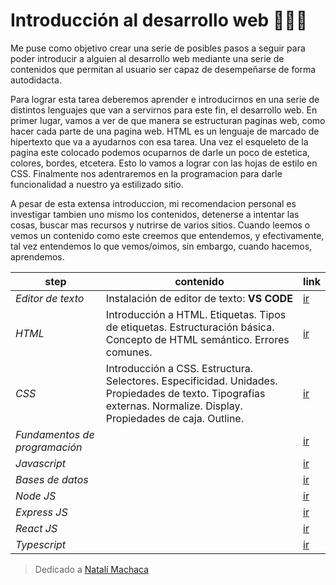 # Introducción al desarrollo web 👨‍💻🥇

Me puse como objetivo crear una serie de posibles pasos a seguir para
poder introducir a alguien al desarrollo web mediante una serie de contenidos que permitan al usuario ser capaz de desempeñarse de forma autodidacta.

Para lograr esta tarea deberemos aprender e introducirnos en una serie de distintos lenguajes que van a servirnos para este fin, el desarrollo web. En primer lugar, vamos a ver de que manera se estructuran paginas web, como hacer cada parte de una pagina web. HTML es un lenguaje de marcado de hipertexto que va a ayudarnos con esa tarea. Una vez el esqueleto de la pagina este colocado podemos ocuparnos de darle un poco de estetica, colores, bordes, etcetera. Esto lo vamos a lograr con las hojas de estilo en CSS. Finalmente nos adentraremos en la programacion para darle funcionalidad a nuestro ya estilizado sitio.

A pesar de esta extensa introduccion, mi recomendacion personal es investigar tambien uno mismo los contenidos, detenerse a intentar las cosas, buscar mas recursos y nutrirse de varios sitios. Cuando leemos o vemos un contenido como este creemos que entendemos, y efectivamente, tal vez entendemos lo que vemos/oimos, sin embargo, cuando hacemos, aprendemos.

| step | contenido | link |
|--|--|--|
|*Editor de texto*|Instalación de editor de texto: **VS CODE**|[ir](./introduccion-al-desarrollo-web/src/steps/md/Editor%20de%20texto/editorDeTextoIndex.md)|
| *HTML* | Introducción a HTML. Etiquetas. Tipos de etiquetas. Estructuración básica. Concepto de HTML semántico. Errores comunes. | [ir](./introduccion-al-desarrollo-web/src/steps/md//htmlIndex.md) |
| *CSS* | Introducción a CSS. Estructura. Selectores. Especificidad. Unidades. Propiedades de texto. Tipografias externas. Normalize. Display. Propiedades de caja. Outline. | [ir](./introduccion-al-desarrollo-web/src/steps/md/cssIndex.md) |
| *Fundamentos de programación* |  | [ir](./introduccion-al-desarrollo-web/src/steps/md(md/Fundamentos%20de%20programacion/fundamentos-de-programacion.md)) |
| *Javascript* |  | [ir](./introduccion-al-desarrollo-web/src/steps/md/Javascript/Javascript.md) |
| *Bases de datos* |  | [ir](./introduccion-al-desarrollo-web/src/steps/md/Bases%20de%20datos/bases-de-datos.md) |
| *Node JS* |  | [ir](./introduccion-al-desarrollo-web/src/steps/md/Node/NodeJS.md) |
| *Express JS* |  | [ir](./introduccion-al-desarrollo-web/src/steps/md/Express/Express.md) |
| *React JS* |  | [ir](./introduccion-al-desarrollo-web/src/steps/md/React/React.md) |
| *Typescript* |  | [ir](./introduccion-al-desarrollo-web/src/steps/md/Typescript/Typescript.md) |

> Dedicado a [Natalí Machaca](https://github.com/nattmnnm)
